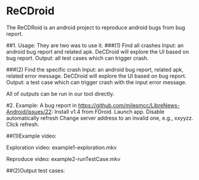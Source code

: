 # ReCDroid

The ReCDRoid is an android project to reproduce android bugs from bug report.

##1. Usage:
They are two was to use it.
###(1) Find all crashes
Input: an android bug report and related apk.
DeCDroid will explore the UI based on bug report.
Output: all test cases which can trigger crash.

###(2) Find the specific crash
Input: an android bug report, related apk, related error message.
DeCDroid will explore the UI based on bug report.
Output: a test case which can trigger crash with the input error message.

All of outputs can be run in our tool directly.

#2. Example:
A bug report in https://github.com/milesmcc/LibreNews-Android/issues/22:
   Install v1.4 from FDroid.
   Launch app.
   Disable automatically refresh
   Change server address to an invalid one, e.g., xxyyzz.
   Click refresh.



##(1)Example video:

Exploration video: example1-exploration.mkv

Reproduce video:  example2-runTestCase.mkv


##(2)Output test cases:






